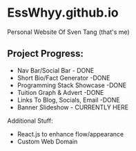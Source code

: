 # EssWhyy.github.io
Personal Website Of Sven Tang (that's me)

## Project Progress:

* Nav Bar/Social Bar - DONE
* Short Bio/Fact Generator -DONE
* Programming Stack Showcase -DONE
* Tuition Graph & Advert -DONE
* Links To Blog, Socials, Email -DONE
* Banner Slideshow - CURRENTLY HERE

Additional Stuff:
* React.js to enhance flow/appearance
* Custom Web Domain
